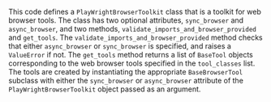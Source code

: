This code defines a `PlayWrightBrowserToolkit` class that is a toolkit for web browser tools. The class has two optional attributes, `sync_browser` and `async_browser`, and two methods, `validate_imports_and_browser_provided` and `get_tools`. The `validate_imports_and_browser_provided` method checks that either `async_browser` or `sync_browser` is specified, and raises a `ValueError` if not. The `get_tools` method returns a list of `BaseTool` objects corresponding to the web browser tools specified in the `tool_classes` list. The tools are created by instantiating the appropriate `BaseBrowserTool` subclass with either the `sync_browser` or `async_browser` attribute of the `PlayWrightBrowserToolkit` object passed as an argument.

